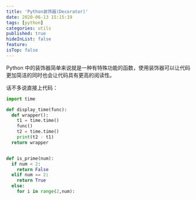 ```yaml
---
title: 'Python装饰器(Decorator)'
date: 2020-06-13 15:15:19
tags: [python]
categories: utils
published: true
hideInList: false
feature: 
isTop: false
---
```



Python 中的装饰器简单来说就是一种有特殊功能的函数，使用装饰器可以让代码更加简洁的同时也会让代码具有更高的阅读性。

话不多说直接上代码：

<!-- more -->

```Python
import time

def display_time(func):
  def wrapper():
    t1 = time.time()
    func()
    t2 = time.time()
    print(t2 - t1)
  return wrapper


def is_prime(num):
  if num < 2:
    return False
  elif num == 2:
    return True
  else:
    for i in range(2,num):
```

